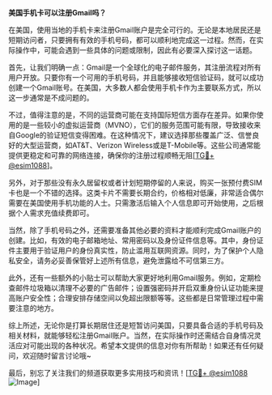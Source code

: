 **美国手机卡可以注册Gmail吗？**

在美国，使用当地的手机卡来注册Gmail账户是完全可行的。无论是本地居民还是短期访问者，只要拥有有效的手机号码，都可以顺利地完成这一过程。然而，在实际操作中，可能会遇到一些具体的问题或限制，因此有必要深入探讨这一话题。

首先，让我们明确一点：Gmail是一个全球化的电子邮件服务，其注册流程对所有用户开放。只要你有一个可用的手机号码，并且能够接收短信验证码，就可以成功创建一个Gmail账号。在美国，大多数人都会使用手机卡作为主要联系方式，所以这一步通常是不成问题的。

不过，值得注意的是，不同的运营商可能在支持国际短信方面存在差异。如果你使用的是一些较小的虚拟运营商（MVNO），它们的服务范围可能有限，导致接收来自Google的验证短信变得困难。在这种情况下，建议选择那些覆盖广泛、信誉良好的大型运营商，如AT&T、Verizon Wireless或是T-Mobile等。这些公司通常能提供更稳定和可靠的网络连接，确保你的注册过程顺畅无阻[[TG💪+ @esim1088](https://t.me/s/esim1088)]。

另外，对于那些没有永久居留权或者计划短期停留的人来说，购买一张预付费SIM卡也是一个不错的选择。这类卡片不需要长期合约，价格相对低廉，非常适合偶尔需要在美国使用手机功能的人士。只需激活后输入个人信息即可开始使用，之后根据个人需求充值续费即可。

当然，除了手机号码之外，还需要准备其他必要的资料才能顺利完成Gmail账户的创建。比如，有效的电子邮箱地址、常用密码以及身份证件信息等。其中，身份证件主要用于验证用户的身份真实性，防止滥用互联网资源。同时，为了保护个人隐私安全，请务必妥善保管好上述所有信息，避免泄露给不可信第三方。

此外，还有一些额外的小贴士可以帮助大家更好地利用Gmail服务。例如，定期检查邮件垃圾箱以清理不必要的广告邮件；设置强密码并开启双重身份认证功能来提高账户安全性；合理安排存储空间以免超出限额等等。这些都是日常管理过程中需要注意的地方。

综上所述，无论你是打算长期居住还是短暂访问美国，只要具备合适的手机号码及相关材料，就能够轻松注册Gmail账户。当然，在实际操作时还需结合自身情况灵活应对可能出现的各种状况。希望本文提供的信息对你有所帮助！如果还有任何疑问，欢迎随时留言讨论哦~

最后，别忘了关注我们的频道获取更多实用技巧和资讯！[[TG💪+ @esim1088](https://t.me/s/esim1088) ![Image](https://i.postimg.cc/4NQfJmqS/Snipaste-2025-05-13-00-14-12.png)]